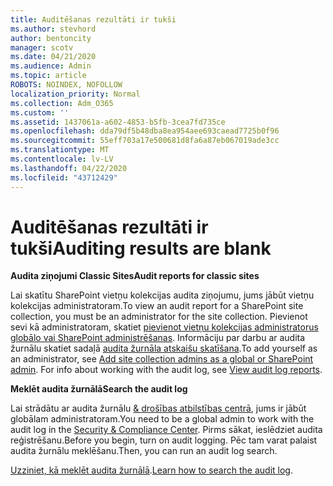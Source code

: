 ```yaml
---
title: Auditēšanas rezultāti ir tukši
ms.author: stevhord
author: bentoncity
manager: scotv
ms.date: 04/21/2020
ms.audience: Admin
ms.topic: article
ROBOTS: NOINDEX, NOFOLLOW
localization_priority: Normal
ms.collection: Adm_O365
ms.custom: ''
ms.assetid: 1437061a-a602-4853-b5fb-3cea7fd735ce
ms.openlocfilehash: dda79df5b48dba8ea954aee693caead7725b0f96
ms.sourcegitcommit: 55eff703a17e500681d8fa6a87eb067019ade3cc
ms.translationtype: MT
ms.contentlocale: lv-LV
ms.lasthandoff: 04/22/2020
ms.locfileid: "43712429"
---
```

# <a name="auditing-results-are-blank"></a><span data-ttu-id="2f8bf-102">Auditēšanas rezultāti ir tukši</span><span class="sxs-lookup"><span data-stu-id="2f8bf-102">Auditing results are blank</span></span>

 <span data-ttu-id="2f8bf-103">**Audita ziņojumi Classic Sites**</span><span class="sxs-lookup"><span data-stu-id="2f8bf-103">**Audit reports for classic sites**</span></span>
  
<span data-ttu-id="2f8bf-104">Lai skatītu SharePoint vietņu kolekcijas audita ziņojumu, jums jābūt vietņu kolekcijas administratoram.</span><span class="sxs-lookup"><span data-stu-id="2f8bf-104">To view an audit report for a SharePoint site collection, you must be an administrator for the site collection.</span></span> <span data-ttu-id="2f8bf-105">Pievienot sevi kā administratoram, skatiet [pievienot vietņu kolekcijas administratorus globālo vai SharePoint administrēšanas](https://go.microsoft.com/fwlink/?linkid=869390). Informāciju par darbu ar audita žurnālu skatiet sadaļā [audita žurnāla atskaišu skatīšana](https://go.microsoft.com/fwlink/?linkid=395237).</span><span class="sxs-lookup"><span data-stu-id="2f8bf-105">To add yourself as an administrator, see [Add site collection admins as a global or SharePoint admin](https://go.microsoft.com/fwlink/?linkid=869390). For info about working with the audit log, see [View audit log reports](https://go.microsoft.com/fwlink/?linkid=395237).</span></span> 
  
 <span data-ttu-id="2f8bf-106">**Meklēt audita žurnālā**</span><span class="sxs-lookup"><span data-stu-id="2f8bf-106">**Search the audit log**</span></span>
  
<span data-ttu-id="2f8bf-107">Lai strādātu ar audita žurnālu [ &amp; drošības atbilstības centrā](https://protection.office.com), jums ir jābūt globālam administratoram.</span><span class="sxs-lookup"><span data-stu-id="2f8bf-107">You need to be a global admin to work with the audit log in the [Security &amp; Compliance Center](https://protection.office.com).</span></span> <span data-ttu-id="2f8bf-108">Pirms sākat, ieslēdziet audita reģistrēšanu.</span><span class="sxs-lookup"><span data-stu-id="2f8bf-108">Before you begin, turn on audit logging.</span></span> <span data-ttu-id="2f8bf-109">Pēc tam varat palaist audita žurnālu meklēšanu.</span><span class="sxs-lookup"><span data-stu-id="2f8bf-109">Then, you can run an audit log search.</span></span> 
  
<span data-ttu-id="2f8bf-110">[Uzziniet, kā meklēt audita žurnālā](https://go.microsoft.com/fwlink/?linkid=708432).</span><span class="sxs-lookup"><span data-stu-id="2f8bf-110">[Learn how to search the audit log](https://go.microsoft.com/fwlink/?linkid=708432).</span></span>
  

